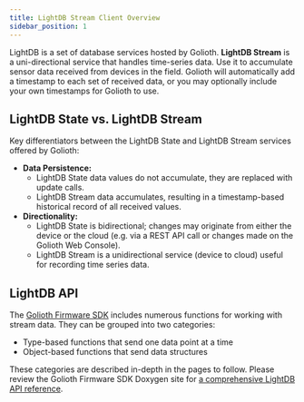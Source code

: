 ```yaml
---
title: LightDB Stream Client Overview
sidebar_position: 1
---
```


LightDB is a set of database services hosted by Golioth. **LightDB Stream** is a
uni-directional service that handles time-series data. Use it to accumulate
sensor data received from devices in the field. Golioth will automatically add a
timestamp to each set of received data, or you may optionally include your own
timestamps for Golioth to use.

## LightDB State vs. LightDB Stream

Key differentiators between the LightDB State and LightDB Stream services
offered by Golioth:

* **Data Persistence:**
    * LightDB State data values do not accumulate, they are replaced with update
      calls.
    * LightDB Stream data accumulates, resulting in a timestamp-based historical
      record of all received values.
* **Directionality:**
    * LightDB State is bidirectional; changes may originate from either the
      device or the cloud (e.g. via a REST API call or changes made on the
      Golioth Web Console).
    * LightDB Stream is a unidirectional service (device to cloud) useful for
      recording time series data.

## LightDB API

The [Golioth Firmware SDK](https://github.com/golioth/golioth-firmware-sdk)
includes numerous functions for working with stream data. They can be grouped
into two categories:

* Type-based functions that send one data point at a time
* Object-based functions that send data structures

These categories are described in-depth in the pages to follow. Please review
the Golioth Firmware SDK Doxygen site for [a comprehensive LightDB API
reference](https://firmware-sdk-docs.golioth.io/group__golioth__lightdb.html).
